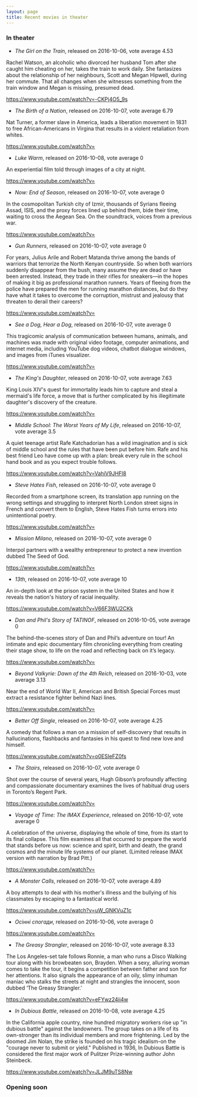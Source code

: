 ```yaml
---
layout: page
title: Recent movies in theater
---
```

### In theater

<script>
  
  var tag = document.createElement('script');

  tag.src = "https://www.youtube.com/iframe_api";
  var firstScriptTag = document.getElementsByTagName('script')[0];
  firstScriptTag.parentNode.insertBefore(tag, firstScriptTag);
</script>


- *The Girl on the Train*, released on 2016-10-06, vote average 4.53

Rachel Watson, an alcoholic who divorced her husband Tom after she caught him cheating on her, takes the train to work daily. She fantasizes about the relationship of her neighbours, Scott and Megan Hipwell, during her commute. That all changes when she witnesses something from the train window and Megan is missing, presumed dead.

https://www.youtube.com/watch?v=-CKPj4O5_9s

<div id="player346685"></div>



<script>
  
  
  var player;
  function onYouTubeIframeAPIReady() {
    player = new YT.Player('player346685', {
      height: '390',
      width: '640',
      videoId: '-CKPj4O5_9s'
    });
  }
</script>




- *The Birth of a Nation*, released on 2016-10-07, vote average 6.79

Nat Turner, a former slave in America, leads a liberation movement in 1831 to free African-Americans in Virgina that results in a violent retaliation from whites.

https://www.youtube.com/watch?v=

<div id="player339408"></div>






- *Luke Warm*, released on 2016-10-08, vote average 0

An experiential film told through images of a city at night.

https://www.youtube.com/watch?v=

<div id="player419961"></div>






- *Now: End of Season*, released on 2016-10-07, vote average 0

In the cosmopolitan Turkish city of Izmir, thousands of Syrians fleeing Assad, ISIS, and the proxy forces lined up behind them, bide their time, waiting to cross the Aegean Sea. On the soundtrack, voices from a previous war.

https://www.youtube.com/watch?v=

<div id="player419726"></div>






- *Gun Runners*, released on 2016-10-07, vote average 0

For years, Julius Arile and Robert Matanda thrive among the bands of warriors that terrorize the North Kenyan countryside. So when both warriors suddenly disappear from the bush, many assume they are dead or have been arrested. Instead, they trade in their rifles for sneakers—in the hopes of making it big as professional marathon runners. Years of fleeing from the police have prepared the men for running marathon distances, but do they have what it takes to overcome the corruption, mistrust and jealousy that threaten to derail their careers?

https://www.youtube.com/watch?v=

<div id="player412734"></div>






- *See a Dog, Hear a Dog*, released on 2016-10-07, vote average 0

This tragicomic analysis of communication between humans, animals, and machines was made with original video footage, computer animations, and internet media, including YouTube dog videos, chatbot dialogue windows, and images from iTunes visualizer.

https://www.youtube.com/watch?v=

<div id="player419729"></div>






- *The King&#39;s Daughter*, released on 2016-10-07, vote average 7.63

King Louis XIV&#39;s quest for immortality leads him to capture and steal a mermaid&#39;s life force, a move that is further complicated by his illegitimate daughter&#39;s discovery of the creature.

https://www.youtube.com/watch?v=

<div id="player245842"></div>






- *Middle School: The Worst Years of My Life*, released on 2016-10-07, vote average 3.5

A quiet teenage artist Rafe Katchadorian has a wild imagination and is sick of middle school and the rules that have been put before him. Rafe and his best friend Leo have come up with a plan: break every rule in the school hand book and as you expect trouble follows.

https://www.youtube.com/watch?v=VahiV9JHFl8

<div id="player369883"></div>



<script>
  
  
  var player;
  function onYouTubeIframeAPIReady() {
    player = new YT.Player('player369883', {
      height: '390',
      width: '640',
      videoId: 'VahiV9JHFl8'
    });
  }
</script>




- *Steve Hates Fish*, released on 2016-10-07, vote average 0

Recorded from a smartphone screen, its translation app running on the wrong settings and struggling to interpret North London street signs in French and convert them to English, Steve Hates Fish turns errors into unintentional poetry.

https://www.youtube.com/watch?v=

<div id="player419724"></div>






- *Mission Milano*, released on 2016-10-07, vote average 0

Interpol partners with a wealthy entrepreneur to protect a new invention dubbed The Seed of God.

https://www.youtube.com/watch?v=

<div id="player419544"></div>






- *13th*, released on 2016-10-07, vote average 10

An in-depth look at the prison system in the United States and how it reveals the nation&#39;s history of racial inequality.

https://www.youtube.com/watch?v=V66F3WU2CKk

<div id="player407806"></div>



<script>
  
  
  var player;
  function onYouTubeIframeAPIReady() {
    player = new YT.Player('player407806', {
      height: '390',
      width: '640',
      videoId: 'V66F3WU2CKk'
    });
  }
</script>




- *Dan and Phil&#39;s Story of TATINOF*, released on 2016-10-05, vote average 0

The behind-the-scenes story of Dan and Phil’s adventure on tour! An intimate and epic documentary film chronicling everything from creating their stage show, to life on the road and reflecting back on it’s legacy.

https://www.youtube.com/watch?v=

<div id="player419222"></div>






- *Beyond Valkyrie: Dawn of the 4th Reich*, released on 2016-10-03, vote average 3.13

Near the end of World War II, American and British Special Forces must extract a resistance fighter behind Nazi lines.

https://www.youtube.com/watch?v=

<div id="player412467"></div>






- *Better Off Single*, released on 2016-10-07, vote average 4.25

A comedy that follows a man on a mission of self-discovery that results in hallucinations, flashbacks and fantasies in his quest to find new love and himself.

https://www.youtube.com/watch?v=o0ESIeFZ0fs

<div id="player333358"></div>



<script>
  
  
  var player;
  function onYouTubeIframeAPIReady() {
    player = new YT.Player('player333358', {
      height: '390',
      width: '640',
      videoId: 'o0ESIeFZ0fs'
    });
  }
</script>




- *The Stairs*, released on 2016-10-07, vote average 0

Shot over the course of several years, Hugh Gibson’s profoundly affecting and compassionate documentary examines the lives of habitual drug users in Toronto’s Regent Park.

https://www.youtube.com/watch?v=

<div id="player410211"></div>






- *Voyage of Time: The IMAX Experience*, released on 2016-10-07, vote average 0

A celebration of the universe, displaying the whole of time, from its start to its final collapse. This film examines all that occurred to prepare the world that stands before us now: science and spirit, birth and death, the grand cosmos and the minute life systems of our planet. (Limited release IMAX version with narration by Brad Pitt.)

https://www.youtube.com/watch?v=

<div id="player417198"></div>






- *A Monster Calls*, released on 2016-10-07, vote average 4.89

A boy attempts to deal with his mother&#39;s illness and the bullying of his classmates by escaping to a fantastical world.

https://www.youtube.com/watch?v=uW_GNKVuZ1c

<div id="player258230"></div>



<script>
  
  
  var player;
  function onYouTubeIframeAPIReady() {
    player = new YT.Player('player258230', {
      height: '390',
      width: '640',
      videoId: 'uW_GNKVuZ1c'
    });
  }
</script>




- *Осінні спогади*, released on 2016-10-06, vote average 0



https://www.youtube.com/watch?v=

<div id="player419482"></div>






- *The Greasy Strangler*, released on 2016-10-07, vote average 8.33

The Los Angeles-set tale follows Ronnie, a man who runs a Disco Walking tour along with his browbeaten son, Brayden. When a sexy, alluring woman comes to take the tour, it begins a competition between father and son for her attentions. It also signals the appearance of an oily, slimy inhuman maniac who stalks the streets at night and strangles the innocent, soon dubbed ‘The Greasy Strangler.’

https://www.youtube.com/watch?v=eFYwz24ii4w

<div id="player320413"></div>



<script>
  
  
  var player;
  function onYouTubeIframeAPIReady() {
    player = new YT.Player('player320413', {
      height: '390',
      width: '640',
      videoId: 'eFYwz24ii4w'
    });
  }
</script>




- *In Dubious Battle*, released on 2016-10-08, vote average 4.25

In the California apple country, nine hundred migratory workers rise up &#34;in dubious battle&#34; against the landowners. The group takes on a life of its own-stronger than its individual members and more frightening. Led by the doomed Jim Nolan, the strike is founded on his tragic idealism-on the &#34;courage never to submit or yield.&#34; Published in 1936, In Dubious Battle is considered the first major work of Pulitzer Prize-winning author John Steinbeck.

https://www.youtube.com/watch?v=JLJM9uTS8Nw

<div id="player337844"></div>



<script>
  
  
  var player;
  function onYouTubeIframeAPIReady() {
    player = new YT.Player('player337844', {
      height: '390',
      width: '640',
      videoId: 'JLJM9uTS8Nw'
    });
  }
</script>





### Opening soon
